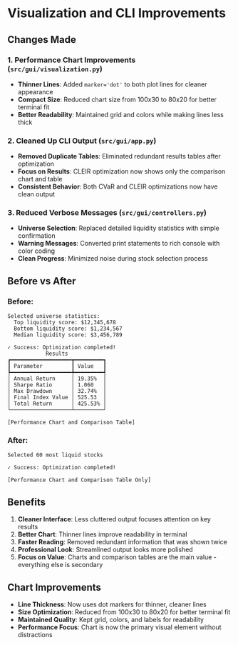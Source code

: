 # Visualization and CLI Improvements

## Changes Made

### 1. **Performance Chart Improvements** (`src/gui/visualization.py`)
- **Thinner Lines**: Added `marker='dot'` to both plot lines for cleaner appearance
- **Compact Size**: Reduced chart size from 100x30 to 80x20 for better terminal fit
- **Better Readability**: Maintained grid and colors while making lines less thick

### 2. **Cleaned Up CLI Output** (`src/gui/app.py`)
- **Removed Duplicate Tables**: Eliminated redundant results tables after optimization
- **Focus on Results**: CLEIR optimization now shows only the comparison chart and table
- **Consistent Behavior**: Both CVaR and CLEIR optimizations now have clean output

### 3. **Reduced Verbose Messages** (`src/gui/controllers.py`)
- **Universe Selection**: Replaced detailed liquidity statistics with simple confirmation
- **Warning Messages**: Converted print statements to rich console with color coding
- **Clean Progress**: Minimized noise during stock selection process

## Before vs After

### Before:
```
Selected universe statistics:
  Top liquidity score: $12,345,678
  Bottom liquidity score: $1,234,567
  Median liquidity score: $3,456,789

✓ Success: Optimization completed!
            Results            
┏━━━━━━━━━━━━━━━━━━━┳━━━━━━━━━┓
┃ Parameter         ┃ Value   ┃
┡━━━━━━━━━━━━━━━━━━━╇━━━━━━━━━┩
│ Annual Return     │ 19.35%  │
│ Sharpe Ratio      │ 1.060   │
│ Max Drawdown      │ 32.74%  │
│ Final Index Value │ 525.53  │
│ Total Return      │ 425.53% │
└───────────────────┴─────────┘

[Performance Chart and Comparison Table]
```

### After:
```
Selected 60 most liquid stocks

✓ Success: Optimization completed!

[Performance Chart and Comparison Table Only]
```

## Benefits

1. **Cleaner Interface**: Less cluttered output focuses attention on key results
2. **Better Chart**: Thinner lines improve readability in terminal
3. **Faster Reading**: Removed redundant information that was shown twice
4. **Professional Look**: Streamlined output looks more polished
5. **Focus on Value**: Charts and comparison tables are the main value - everything else is secondary

## Chart Improvements

- **Line Thickness**: Now uses dot markers for thinner, cleaner lines
- **Size Optimization**: Reduced from 100x30 to 80x20 for better terminal fit
- **Maintained Quality**: Kept grid, colors, and labels for readability
- **Performance Focus**: Chart is now the primary visual element without distractions 